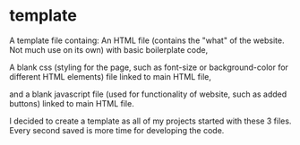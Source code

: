 # template
A template file containg: An HTML file (contains the "what" of the website. Not much use on its own) with basic boilerplate code, 

A blank css (styling for the page, such as font-size or background-color for different HTML elements) file linked to main HTML file, 

and a blank javascript file (used for functionality of website, such as added buttons) linked to main HTML file.

I decided to create a template as all of my projects started with these 3 files.
Every second saved is more time for developing the code.
